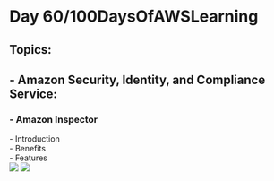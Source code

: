 <h1> Day 60/100DaysOfAWSLearning </h1>
<h2> Topics: </h2>

 <h2>  - Amazon Security, Identity, and Compliance Service: </h2>

<h3> - Amazon Inspector </h3>
         - Introduction <br>
         - Benefits <br>
         - Features <br>
         
         
         

<img src = "https://github.com/thetechgirlgita/100-days-of-aws-learning/blob/master/Images/Day60/60_1.jpg?raw=true">
<img src = "https://github.com/thetechgirlgita/100-days-of-aws-learning/blob/master/Images/Day60/60_2.jpg?raw=true">
